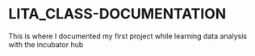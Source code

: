# LITA_CLASS-DOCUMENTATION
This is where I documented  my first project while learning data analysis with the incubator hub
